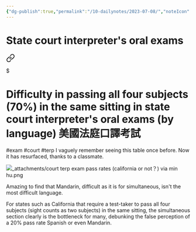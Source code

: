 ```yaml
---
{"dg-publish":true,"permalink":"/10-dailynotes/2023-07-08/","noteIcon":"2","created":"","updated":""}
---
```


# State court interpreter's oral exams


<div class="transclusion internal-embed is-loaded"><a class="markdown-embed-link" href="/difficulty-in-passing-all-four-subjects-70-in-the-same-sitting-in-state-court-interpreter-s-oral-exams-by-language/" aria-label="Open link"><svg xmlns="http://www.w3.org/2000/svg" width="24" height="24" viewBox="0 0 24 24" fill="none" stroke="currentColor" stroke-width="2" stroke-linecap="round" stroke-linejoin="round" class="svg-icon lucide-link"><path d="M10 13a5 5 0 0 0 7.54.54l3-3a5 5 0 0 0-7.07-7.07l-1.72 1.71"></path><path d="M14 11a5 5 0 0 0-7.54-.54l-3 3a5 5 0 0 0 7.07 7.07l1.71-1.71"></path></svg></a><div class="markdown-embed">

$<div class="markdown-embed-title">

# Difficulty in passing all four subjects (70%) in the same sitting in state court interpreter's oral exams (by language) 美國法庭口譯考試

</div>



#exam 
#court 
#terp 
I vaguely remember seeing this table once before. Now it has resurfaced, thanks to a classmate.

![_attachments/court terp exam pass rates (california or not？) via min hu.png](/img/user/_attachments/court%20terp%20exam%20pass%20rates%20(california%20or%20not%EF%BC%9F)%20via%20min%20hu.png)

Amazing to find that Mandarin, difficult as it is for simultaneous, isn't the most difficult language.

For states such as California that require a test-taker to pass all four subjects (sight counts as two subjects) in the same sitting, the simultaneous section clearly is the bottleneck for many, debunking the false perception of a 20% pass rate Spanish or even Mandarin.


</div></div>
